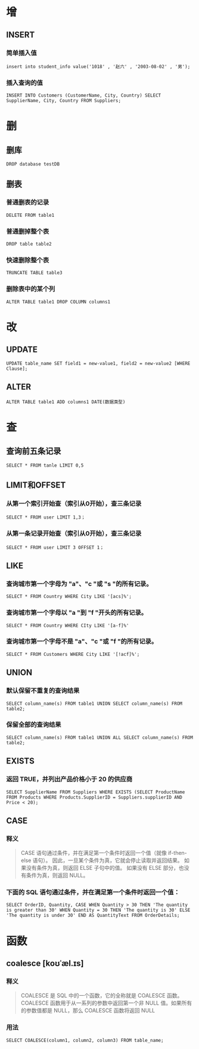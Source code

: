 # 增
## INSERT
### 简单插入值
`insert into student_info value('1018' , '赵六' , '2003-08-02' , '男');`
### 插入查询的值
`INSERT INTO Customers (CustomerName, City, Country)
SELECT SupplierName, City, Country FROM Suppliers;`
# 删
## 删库
`DROP database testDB`
## 删表
### 普通删表的记录
`DELETE FROM table1`
### 普通删掉整个表
`DROP table table2`
### 快速删除整个表
`TRUNCATE TABLE table3`
### 删除表中的某个列
`ALTER TABLE table1 DROP COLUMN columns1`
# 改
## UPDATE
`UPDATE table_name SET field1 = new-value1, field2 = new-value2 [WHERE Clause];`
## ALTER
`ALTER TABLE table1 ADD columns1 DATE(数据类型)`
# 查
## 查询前五条记录
`SELECT * FROM tanle LIMIT 0,5`
## LIMIT和OFFSET
### 从第一个索引开始查（索引从0开始），查三条记录
`SELECT * FROM user LIMIT 1,3；`
### 从第一条记录开始查（索引从0开始），查三条记录
`SELECT * FROM user LIMIT 3 OFFSET 1；`
## LIKE
### 查询城市第一个字母为 "a"、"c "或 "s "的所有记录。
`SELECT * FROM Country WHERE City LIKE '[acs]%';`
### 查询城市第一个字母以 "a "到 "f "开头的所有记录。
`SELECT * FROM Country WHERE CIty LIKE '[a-f]%'`
### 查询城市第一个字母不是 "a"、"c "或 "f "的所有记录。
`SELECT * FROM Customers WHERE City LIKE '[!acf]%';`
## UNION
### 默认保留不重复的查询结果
`SELECT column_name(s) FROM table1
UNION
SELECT column_name(s) FROM table2;`
### 保留全部的查询结果
`SELECT column_name(s) FROM table1
UNION ALL
SELECT column_name(s) FROM table2;`
## EXISTS
### 返回 TRUE，并列出产品价格小于 20 的供应商
`SELECT SupplierName
FROM Suppliers
WHERE EXISTS (SELECT ProductName FROM Products WHERE Products.SupplierID = Suppliers.supplierID AND Price < 20);`
## CASE
### 释义
>CASE 语句通过条件，并在满足第一个条件时返回一个值（就像 if-then-else 语句）。 因此，一旦某个条件为真，它就会停止读取并返回结果。 
如果没有条件为真，则返回 ELSE 子句中的值。 如果没有 ELSE 部分，也没有条件为真，则返回 NULL。
###  下面的 SQL 语句通过条件，并在满足第一个条件时返回一个值：
`SELECT OrderID, Quantity,
CASE
    WHEN Quantity > 30 THEN 'The quantity is greater than 30'
    WHEN Quantity = 30 THEN 'The quantity is 30'
    ELSE 'The quantity is under 30'
END AS QuantityText
FROM OrderDetails;`

# 函数
## coalesce [koʊˈæl.ɪs]
### 释义
>COALESCE 是 SQL 中的一个函数，它的全称就是 COALESCE 函数。COALESCE 函数用于从一系列的参数中返回第一个非 NULL 值。如果所有的参数值都是 NULL，那么 COALESCE 函数将返回 NULL
### 用法
`SELECT COALESCE(column1, column2, column3) FROM table_name;`

